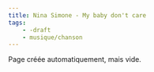 ```yaml
---
title: Nina Simone - My baby don't care
tags:
    - -draft
    - musique/chanson
---
```


Page créée automatiquement, mais vide.
